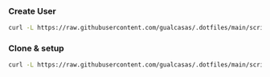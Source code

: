 ### Create User

```bash
curl -L https://raw.githubusercontent.com/gualcasas/.dotfiles/main/scripts/create-user.sh | sh /dev/stdin
```

### Clone & setup

```bash
curl -L https://raw.githubusercontent.com/gualcasas/.dotfiles/main/scripts/setup.sh | sh /dev/stdin
```
